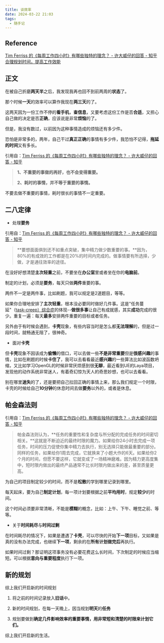 ```yaml
---
title: 谈效率
date: 2024-03-22 21:03
tags:
  - 随手记
---
```


## Reference

[Tim Ferriss 的《每周工作四小时》有哪些独特的理念？ - 许大威仔的回答 - 知乎](https://www.zhihu.com/question/19643285/answer/94917091)
[合理规划时间，提高工作效能](https://zhuanlan.zhihu.com/p/165348752)

## 正文

在被自己折磨**两天半**之后，我发现我再也回不到前两周的**状态**了。

那个时候**一天**的效率可以算作我现在**两三天**的了。

这两天因为一份工作不停的**看手机**，**查信息**，又要考虑这份工作是否**合适**，又担心自己做的决定是否**正确**，应该说是非常**烦恼**的了。

但是，我没有数过，以前因为这种事情造成的烦恼还有多少件。

恐怕是非常多的，两年，自己干过**真正正确**的事情有多少件，我恐怕不记得，**拖延的时间**又有多长。


引用自：[Tim Ferriss 的《每周工作四小时》有哪些独特的理念？ - 许大威仔的回答 - 知乎](https://www.zhihu.com/question/19643285/answer/94917091)

> **1、不重要的事做的再好，也不会变得重要。**
> 
> **2、耗时的事情，并不等于重要的事情。**

不要去做不重要的事情，耗时很长的事情不一定重要。

## 二八定律

- 处理**要务**

引用自：[Tim Ferriss 的《每周工作四小时》有哪些独特的理念？ - 许大威仔的回答 - 知乎](https://www.zhihu.com/question/19643285/answer/94917091)

 >**要想面面俱到还不如重点突破，集中精力做少数重要的事。**因为，80%的有成效的工作都是在20%的时间内完成的。做事情要有所选择，少做，才是通往效率的途径。

在没好好想清楚**主次轻重**之前，不要坐在**办公室**里或者坐在你的**电脑前**。

制定的计划，必须是**要务**，每天只做**两件**重要的事。

两件不一定是两件事，比如刷题，我可以规定是2道题目，等等。

如果你合理地安排了**主次轻重**，根本没必要同时做好几件事。这是"任务蔓延"（[task-creep）综合症](https://www.zhihu.com/search?q=task-creep%EF%BC%89%E7%BB%BC%E5%90%88%E7%97%87&search_source=Entity&hybrid_search_source=Entity&hybrid_search_extra=%7B%22sourceType%22%3A%22answer%22%2C%22sourceId%22%3A94917091%7D)的体现--**做很多事**让自己有成就感，其实**成功**完成的很少。重复一遍：每天**最多**安排两件重要的目标或者任务。

另外由于有时候会遇到，**卡壳**现象，有些内容当时是怎么都**无法理解**的，但是过一段时间，就畅通无阻了，很神奇。

- 面对**卡壳**

但**卡壳**现象不因该成为**偷懒**的借口，可以去做一些**不是非常重要**但是**很感兴趣**的事情，比如在刷题的时候**卡住了**，我可以去看看最近**感兴趣**的一些算法比如波函数坍缩，又比如学习OpenGL的时候非常厌烦感到很**无聊**，最近看到UE的Laya项目，发现他的动作系统非常迷人，有着奇幻惊为天人的奇思妙想，也可以去看看。

别在哪里**迷失**的了，还是要把自己拉回正确的事情上来，那么我们规定一个时限，卡壳的时候给自己**10分钟**的休息时间去做**要务**以外的，或者是休息。


## 帕金森法则

引用自：[Tim Ferriss 的《每周工作四小时》有哪些独特的理念？ - 许大威仔的回答 - 知乎](https://www.zhihu.com/question/19643285/answer/94917091)

>帕金森法则认为，**任务的重要性和复杂度与所分配的完成任务的时间密切相关。**这就是不断迫近的最终时限的魔力。如果给你24小时去完成一项任务，时间的压力促使你集中精力去执行，别无选择只能做最重要的部分。同样的任务，如果给你1周去完成，它就换来了小题大作的6天。如果给你2个月的时间，但愿不要这样，它就变成了一场精神磨难。因为精力更高度集中，短时限内做出的最终产品通常不比长时限内做出来的差，甚至质量更高。

为自己的项目制定较少的时间，而不是**松散**的学到哪里记录到哪里。

每天起床，要为自己**制定计划**，每一项计划要根据之前**平均用时**，规定**较少**的时间。

这个时间必须要非常清晰，不能是**模糊**的概念，比如：上午、下午、睡觉之前、等等。

- 关于**时间耗尽**与**时间过剩**

在时间耗尽的情况下，如果是遭遇了**卡壳**，可以尽快的开始**下一项**目标，又如果是真的没有办法完成，也继续**下一项**，剩余的在**所有计划做完后**再执行。

如果时间过剩？那证明这项事务没有必要花费这么长时间，下次制定的时候应当缩短。可以根据**意向与重要程度**执行下一项。

## 新的规划

综上我们开启新的时间规划

1. 将之前的时间记录放入**旧话**中。

2. 新的时间规划，在每一天晚上，因当规划**明天**的**任务**

3. 规划要做到**确定几件影响效率的重要事情，用非常短和清楚的时限来计划它们。**

综上我们开启新的生活。


